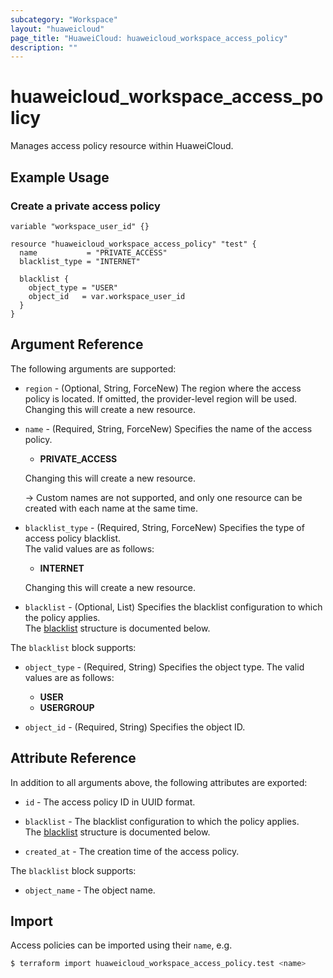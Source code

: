 ```yaml
---
subcategory: "Workspace"
layout: "huaweicloud"
page_title: "HuaweiCloud: huaweicloud_workspace_access_policy"
description: ""
---
```


# huaweicloud_workspace_access_policy

Manages access policy resource within HuaweiCloud.

## Example Usage

### Create a private access policy

```hcl
variable "workspace_user_id" {}

resource "huaweicloud_workspace_access_policy" "test" {
  name           = "PRIVATE_ACCESS"
  blacklist_type = "INTERNET"

  blacklist {
    object_type = "USER"
    object_id   = var.workspace_user_id
  }
}
```

## Argument Reference

The following arguments are supported:

* `region` - (Optional, String, ForceNew) The region where the access policy is located.
  If omitted, the provider-level region will be used. Changing this will create a new resource.

* `name` - (Required, String, ForceNew) Specifies the name of the access policy.
  + **PRIVATE_ACCESS**

  Changing this will create a new resource.

  -> Custom names are not supported, and only one resource can be created with each name at the same time.

* `blacklist_type` - (Required, String, ForceNew) Specifies the type of access policy blacklist.  
  The valid values are as follows:
  + **INTERNET**

  Changing this will create a new resource.

* `blacklist` - (Optional, List) Specifies the blacklist configuration to which the policy applies.  
  The [blacklist](#access_policy_blacklist_objects_args) structure is documented below.

<a name="access_policy_blacklist_objects_args"></a>
The `blacklist` block supports:

* `object_type` - (Required, String) Specifies the object type.
  The valid values are as follows:
  + **USER**
  + **USERGROUP**

* `object_id` - (Required, String) Specifies the object ID.

## Attribute Reference

In addition to all arguments above, the following attributes are exported:

* `id` - The access policy ID in UUID format.

* `blacklist` - The blacklist configuration to which the policy applies.  
  The [blacklist](#access_policy_blacklist_objects_attr) structure is documented below.

* `created_at` - The creation time of the access policy.

<a name="access_policy_blacklist_objects_attr"></a>
The `blacklist` block supports:

* `object_name` - The object name.

## Import

Access policies can be imported using their `name`, e.g.

```bash
$ terraform import huaweicloud_workspace_access_policy.test <name>
```
